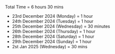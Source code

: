 Total Time = 6 hours 30 mins

- 23rd December 2024 (Monday) = 1 hour
- 24th December 2024 (Tuesday) = 1 hour
- 25th December 2024 (Wednesday) = 30 minutes
- 26th December 2024 (Thursday) = 1 hour
- 28th December 2024 (Saturday) = 1 hour
- 29th December 2024 (Sunday) = 1 hour
- 2st Jan 2025 (Wednesday) = 30 mins
